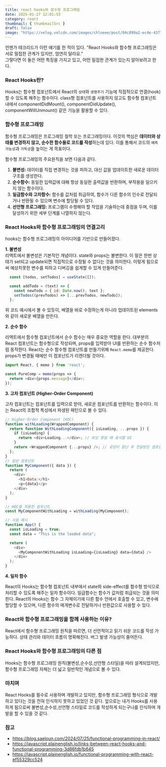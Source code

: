 ```yaml
---
title: react hooks와 함수형 프로그래밍
date: 2025-01-27 12:01:53
category: react
thumbnail: { thumbnailSrc }
draft: false
image: "https://velog.velcdn.com/images/chloeee/post/04c899a2-ec4e-4377-90d2-0440f60f65ad/image.png"
---
```

언젠가 테크리드가 이런 얘기를 한 적이 있다.
"React Hooks와 함수형 프로그래밍은 서로 밀접한 관계가 있지만, 엄연히 달라요." <br/>
그렇다면 이 둘은 어떤 특징을 가지고 있고, 어떤 밀접한 관계가 있는지 알아보려고 한다.

### React Hooks란?
Hooks는 함수형 컴포넌트에서 React의 `상태`와 `생명주기` 기능에 직접적으로 연결(hook)할 수 있도록 해주는 함수이다.
class형 컴포넌트를 사용하지 않고도 함수형 컴포넌트 내에서 componentDidMount(), componentDidUpdate(), componentWillUnmount() 같은 기능을 활용할 수 있다.

### 함수형 프로그래밍
함수형 프로그래밍은 프로그래밍 철학 또는 프로그래밍이다. 
이것의 핵심은 **데이터와 상태를 변경하지 않고, 순수한 함수들로 코드를 작성**하는데 있다.
이를 통해서 코드의 `예측 가능성`과 `가독성`을 높이는 게 목표이다.

함수형 프로그래밍의 주요원칙을 보면 다음과 같다. 
1. **불변성:** 데이터를 직접 변경하는 것을 피하고, 대신 값을 업데이트한 새로운 데이터 구조를 생성한다. <br/>
2. **순수함수:** 동일한 입력값에 대해 항상 동일한 출력값을 반환하며, 부작용을 일으키지 않는 함수이다. <br/>
3. **일급함수와 고차함수:** 함수를 값처럼 취급하여, 함수가 다른 함수의 인수로 전달되거나 반환될 수 있으며 변수에 할당될 수 있다. <br/>
4. **선언형 프로그래밍:** 프로그램이 수행해야 할 작업을 기술하는데 중점을 두며, 이를 달성하기 위한 세부 단계를 나열하지 않는다.

### React Hooks와 함수형 프로그래밍의 연결고리
hooks는 함수형 프로그래밍의 아이디어를 기반으로 만들어졌다. <br/>

**1. 불변성** <br/>
리액트에서 불변성은 기본적인 개념이다. state와 props는 불변한다. 이 말은 한번 상태가 set되고 update되면 직접적으로 수정될 수 없다는 것을 의미한다.
이렇게 됨으로써 예상치못한 변수를 피하고 디버깅을 쉽게할 수 있게 만들어준다.
```js
  const [todos, setTodos] = useState([]);

  const addTodo = (text) => {
    const newTodo = { id: Date.now(), text };
    setTodos((prevTodos) => [...prevTodos, newTodo]);
  };
```
위 코드 예시에서 볼 수 있듯이, 배열을 바로 수정하는게 아니라 업데이트된 elements와 같이 새로운 배열을 만든다.

**2. 순수 함수**

리액트에서 함수형 컴포넌트에서 순수 함수는 매우 중요한 역할을 한다.
대부분의 React 컴포넌트는 함수형으로 작성되며, props를 입력받아 UI를 반환하는 순수 함수처럼 동작한다.
React는 순수 함수형 컴포넌트를 만들기위해 `React.memo`를 제공한다. props가 변경될 때에만 이 컴포넌트가 리렌더될 것이다.

```js
import React, { memo } from 'react';

const PureComp = memo(props => {
  return <div>{props.message}</div>;
});
```
**3. 고차 컴포넌트 (Higher-Order Component)**

고차 컴포넌트는 컴포넌트를 입력으로 받아, 새로운 컴포넌트를 반환하는 함수이다. 이는 React의 조합적 특성에서 파생된 패턴으로 볼 수 있다.
```js
// Higher-Order Component (HOC)
function withLoading(WrappedComponent) {
  return function WithLoadingComponent({ isLoading, ...props }) {
    if (isLoading) {
      return <div>Loading...</div>; // 로딩 중일 때 표시할 UI
    }
    return <WrappedComponent {...props} />; // 로딩이 끝난 후 전달받은 컴포넌트 렌더링
  };
}
// 일반 컴포넌트
function MyComponent({ data }) {
  return (
    <div>
      <h1>Data:</h1>
      <p>{data}</p>
    </div>
  );
}

// HOC를 적용한 컴포넌트
const MyComponentWithLoading = withLoading(MyComponent);

// 사용 예시
function App() {
  const isLoading = true;
  const data = "This is the loaded data";

  return (
    <div>
      <MyComponentWithLoading isLoading={isLoading} data={data} />
    </div>
  );
}
```

**4. 일차 함수**

React의 Hooks는 함수형 컴포넌트 내부에서 state와 side-effect를 함수형 방식으로 처리할 수 있도록 해주는 일차 함수이다.
일급함수는 함수가 값처럼 취급되는 것을 의미한다. React의 Hooks는 함수 그 자체이기에 다른 함수 안에서 호출할 수 있고, 변수에 할당할 수 있으며,
다른 함수의 매개변수로 전달하거나 반환값으로 사용할 수 있다.

### React와 함수형 프로그래밍을 함께 사용하는 이유?

React에서 함수형 프로그래밍 원칙을 따르면, 더 선언적이고 읽기 쉬운 코드를 작성 가능하다.
상태 관리와 데이터 흐름이 명확해진다. 버그 발생 가능성이 줄어든다.

### React Hooks와 함수형 프로그래밍의 다른 점 
Hooks는 함수형 프로그래밍 원칙(불변성,순수성,선언형 스타일)을 따라 설계되었지만, 함수형 프로그래밍 자체는 더 넓고 일반적인 개념으로 볼 수 있다.

### 마치며

React Hooks를 필수로 사용하며 개발하고 있지만, 함수형 프로그래밍 형식으로 개발하고 있다는 것을 전혀 인식하지 못하고 있었던 것 같다.
앞으로는 내가 Hooks를 사용하게 됨으로써 불변성,순수성,선언형 스타일로 코드를 작성하게 되는구나를 인식하며 개발을 할 수 있을 것 같다.


### 참고
- https://blog.saeloun.com/2024/07/25/functional-programming-in-react/
- https://javascript.plainenglish.io/links-between-react-hooks-and-functional-programming-3d86fdb1b645
- https://javascript.plainenglish.io/functional-programming-with-react-ef55329cc524